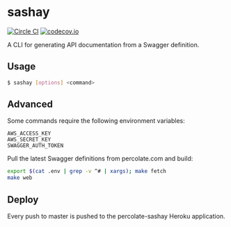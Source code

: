 # sashay

[![Circle CI](https://circleci.com/gh/percolate/sashay.svg?style=svg&circle-token=fa8012bb291abb365e5b0ff8f2a520e0ff889c02)](https://circleci.com/gh/percolate/sashay)
[![codecov.io](http://codecov.io/github/percolate/sashay/coverage.svg?branch=master)](http://codecov.io/github/percolate/sashay?branch=master)

A CLI for generating API documentation from a Swagger definition.

## Usage

```sh
$ sashay [options] <command>
```

## Advanced

Some commands require the following environment variables:

```
AWS_ACCESS_KEY
AWS_SECRET_KEY
SWAGGER_AUTH_TOKEN
```

Pull the latest Swagger definitions from percolate.com and build:

```sh
export $(cat .env | grep -v ^# | xargs); make fetch
make web
```

## Deploy

Every push to master is pushed to the percolate-sashay Heroku application.
